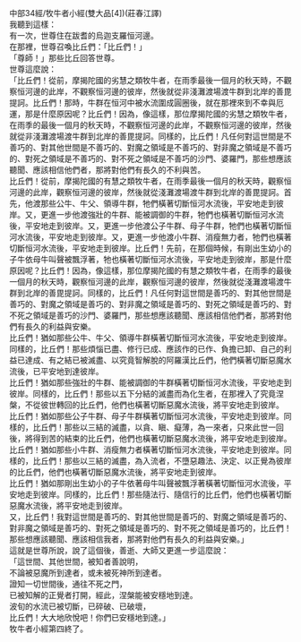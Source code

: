 中部34經/牧牛者小經(雙大品[4])(莊春江譯)  
我聽到這樣：  
有一次，世尊住在跋耆的烏迦支羅恒河邊。  
在那裡，世尊召喚比丘們：「比丘們！」  
「尊師！」那些比丘回答世尊。  
世尊這麼說：  
「比丘們！從前，摩揭陀國的劣慧之類牧牛者，在雨季最後一個月的秋天時，不觀察恒河邊的此岸，不觀察恒河邊的彼岸，然後就從非淺灘渡場渡牛群到北岸的善毘提訶。比丘們！那時，牛群在恒河中被水流圍成圓圈後，就在那裡來到不幸與厄運，那是什麼原因呢？比丘們！因為，像這樣，那位摩揭陀國的劣慧之類牧牛者，在雨季的最後一個月的秋天時，不觀察恒河邊的此岸，不觀察恒河邊的彼岸，然後就從非淺灘渡場渡牛群到北岸的善毘提訶。同樣的，比丘們！凡任何對這世間是不善巧的、對其他世間是不善巧的、對魔之領域是不善巧的、對非魔之領域是不善巧的、對死之領域是不善巧的、對不死之領域是不善巧的沙門、婆羅門，那些想應該聽聞、應該相信他們者，那將對他們有長久的不利與苦。  
比丘們！從前，摩揭陀國的有慧之類牧牛者，在雨季最後一個月的秋天時，觀察恒河邊的此岸，觀察恒河邊的彼岸，然後就從淺灘渡場渡牛群到北岸的善毘提訶。首先，他渡那些公牛、牛父、領導牛群，牠們橫著切斷恒河水流後，平安地走到彼岸。又，更進一步他渡強壯的牛群、能被調御的牛群，牠們也橫著切斷恒河水流後，平安地走到彼岸。又，更進一步他渡公子牛群、母子牛群，牠們也橫著切斷恒河水流後，平安地走到彼岸。又，更進一步他渡小牛群、消瘦無力者，牠們也橫著切斷恒河水流後，平安地走到彼岸。比丘們！先前，在那個時候，有剛出生幼小的子牛依母牛叫聲被飄浮著，牠也橫著切斷恒河水流後，平安地走到彼岸，那是什麼原因呢？比丘們！因為，像這樣，那位摩揭陀國的有慧之類牧牛者，在雨季的最後一個月的秋天時，觀察恒河邊的此岸，觀察恒河邊的彼岸，然後就從淺灘渡場渡牛群到北岸的善毘提訶。同樣的，比丘們！凡任何對這世間是善巧的、對其他世間是善巧的、對魔之領域是善巧的、對非魔之領域是善巧的、對死之領域是善巧的、對不死之領域是善巧的沙門、婆羅門，那些想應該聽聞、應該相信他們者，那將對他們有長久的利益與安樂。  
比丘們！猶如那些公牛、牛父、領導牛群橫著切斷恒河水流後，平安地走到彼岸。同樣的，比丘們！那些煩惱已盡、修行已成、應該作的已作、負擔已卸、自己的利益已達成、有之結已被滅盡、以究竟智解脫的阿羅漢比丘們，他們橫著切斷惡魔水流後，已平安地到達彼岸。  
比丘們！猶如那些強壯的牛群、能被調御的牛群橫著切斷恒河水流後，平安地走到彼岸。同樣的，比丘們！那些以五下分結的滅盡而為化生者，在那裡入了究竟涅槃，不從彼世轉回的比丘們，他們也橫著切斷惡魔水流後，將平安地走到彼岸。  
比丘們！猶如那些公子牛群、母子牛群橫著切斷恒河水流後，平安地走到彼岸。同樣的，比丘們！那些以三結的滅盡，以貪、瞋、癡薄，為一來者，只來此世一回後，將得到苦的結束的比丘們，他們也橫著切斷惡魔水流後，將平安地走到彼岸。  
比丘們！猶如那些小牛群、消瘦無力者橫著切斷恒河水流後，平安地走到彼岸。同樣的，比丘們！那些以三結的滅盡，為入流者，不墮惡趣法、決定、以正覺為彼岸的比丘們，他們也橫著切斷惡魔水流後，將平安地走到彼岸。  
比丘們！猶如那剛出生幼小的子牛依著母牛叫聲被飄浮著橫著切斷恒河水流後，平安地走到彼岸。同樣的，比丘們！那些隨法行、隨信行的比丘們，他們也橫著切斷惡魔水流後，將平安地走到彼岸。  
又，比丘們！我對這世間是善巧的、對其他世間是善巧的、對魔之領域是善巧的、對非魔之領域是善巧的、對死之領域是善巧的、對不死之領域是善巧的，比丘們！那些想應該聽聞、應該相信我者，那將對他們有長久的利益與安樂。」  
這就是世尊所說，說了這個後，善逝、大師又更進一步這麼說：  
「這世間、其他世間，被知者善說明，  
不論被惡魔所到達者，或未被死神所到達者。  
證知一切世間後，通往不死之門，  
已被知解的正覺者打開，經此，涅槃能被安穩地到達。  
波旬的水流已被切斷，已碎破、已破壞，  
比丘們！大大地欣悅吧！你們已安穩地到達。」  
牧牛者小經第四終了。  
  
  
